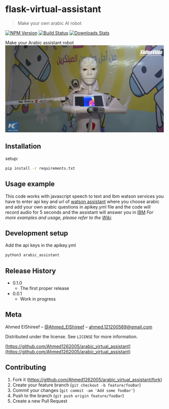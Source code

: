 # flask-virtual-assistant
> Make your own arabic AI robot

[![NPM Version][npm-image]][npm-url]
[![Build Status][travis-image]][travis-url]
[![Downloads Stats][npm-downloads]][npm-url]

Make your Arabic assistant robot
![](header.png)

## Installation

setup:

```sh
pip install -r requirements.txt
```


## Usage example

This code works with javascript speech to text and Ibm watson services you have to enter api key and url of [watson assistant](https://cloud.ibm.com/catalog/services/watson-assistant) where you choose arabic and add your own arabic questions in apikey.yml file and the code will record audio for 5 seconds and the assistant will answer you in [IBM](https://cloud.ibm.com)
_For more examples and usage, please refer to the [Wiki][wiki]._

## Development setup

Add the api keys in the apikey.yml 
```sh
python3 arabic_assistant
```

## Release History

* 0.1.0
    * The first proper release
* 0.0.1
    * Work in progress

## Meta

Ahmed ElShireef – [@Ahmed_ElShireef](https://www.facebook.com/ahmed1212005) – ahmed.121200569@gmail.com

Distributed under the license. See ``LICENSE`` for more information.

[https://github.com/Ahmed1262005/arabic_virtual_assistant](https://github.com/Ahmed1262005/arabic_virtual_assistant)

## Contributing

1. Fork it (<https://github.com/Ahmed1262005/arabic_virtual_assistant/fork>)
2. Create your feature branch (`git checkout -b feature/fooBar`)
3. Commit your changes (`git commit -am 'Add some fooBar'`)
4. Push to the branch (`git push origin feature/fooBar`)
5. Create a new Pull Request

<!-- Markdown link & img dfn's -->
[npm-image]: https://img.shields.io/npm/v/datadog-metrics.svg?style=flat-square
[npm-url]: https://npmjs.org/package/datadog-metrics
[npm-downloads]: https://img.shields.io/npm/dm/datadog-metrics.svg?style=flat-square
[travis-image]: https://img.shields.io/travis/dbader/node-datadog-metrics/master.svg?style=flat-square
[travis-url]: https://travis-ci.org/dbader/node-datadog-metrics
[wiki]: https://github.com/Ahmed1262005/arabic_virtual_assistant/wiki
